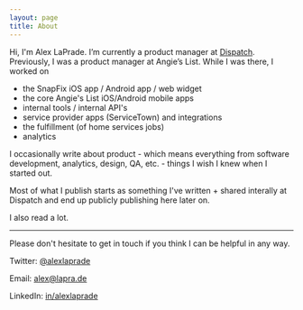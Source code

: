 ```yaml
---
layout: page
title: About
---
```


Hi, I'm Alex LaPrade. I’m currently a product manager at [Dispatch](http://dispatch.me).  Previously, I was a product manager at Angie’s List. While I was there, I worked on 

* the SnapFix iOS app / Android app / web widget
* the core Angie's List iOS/Android mobile apps
* internal tools / internal API's
* service provider apps (ServiceTown) and integrations 
* the fulfillment (of home services jobs)
* analytics

I occasionally write about product - which means everything from software development, analytics, design, QA, etc. - things I wish I knew when I started out.

Most of what I publish starts as something I've written + shared interally at Dispatch and end up publicly publishing here later on.

I also read a lot.

---

Please don't hesitate to get in touch if you think I can be helpful in any way.

Twitter: [@alexlaprade](http://www.twitter.com/alexlaprade)

Email: alex@lapra.de

LinkedIn: [in/alexlaprade](http://www.linkedin.com/in/alexlaprade)
